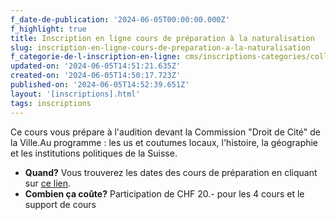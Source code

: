 ```yaml
---
f_date-de-publication: '2024-06-05T00:00:00.000Z'
f_highlight: true
title: Inscription en ligne cours de préparation à la naturalisation
slug: inscription-en-ligne-cours-de-preparation-a-la-naturalisation
f_categorie-de-l-inscription-en-ligne: cms/inscriptions-categories/collaboration.md
updated-on: '2024-06-05T14:51:21.635Z'
created-on: '2024-06-05T14:50:17.723Z'
published-on: '2024-06-05T14:52:39.651Z'
layout: '[inscriptions].html'
tags: inscriptions
---
```


Ce cours vous prépare à l'audition devant la Commission "Droit de Cité" de la Ville.A﻿u programme : les us et coutumes locaux, l'histoire, la géographie et les institutions politiques de la Suisse.

*   **Quand?** Vous trouverez les dates des cours de préparation en cliquant sur [ce lien](https://www.sierre.ch/data/documents/pratique/habitant/Dates2024.pdf).
*   **Combien ça coûte?** Participation de CHF 20.- pour les 4 cours et le support de cours

‍
